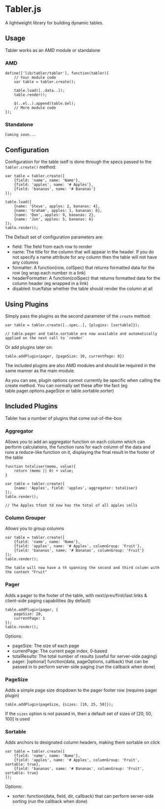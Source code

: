 Tabler.js
========

A lightweight library for building dynamic tables.

## Usage

Tabler works as an AMD module or standalone

### AMD

    define(['lib/tabler/tabler'], function(tabler){
        // Your module code
        var table = tabler.create();

        table.load([..data..]);
        table.render();

        $(..el..).append(table.$el);
        // More module code
    });

### Standalone

    Coming soon...

## Configuration

Configuration for the table iself is done through the specs passed to the `tabler.create()` method:

    var table = tabler.create([
        {field: 'name', name: 'Name'},
        {field: 'apples', name: '# Apples'},
        {field: 'bananas', name: '# Bananas'}
    ]);

    table.load([
        {name: 'Steve', apples: 2, bananas: 4},
        {name: 'Graham', apples: 1, bananas: 6},
        {name: 'Dan', apples: 9, bananas: 2},
        {name: 'Jon', apples: 5, bananas: 6}
    ]);
    table.render();

The Default set of configuration parameters are:

* field: The field from each row to render
* name: The title for the column that will appear in the header. If you do not specify a name attribute for any column then the table will not have any columns
* formatter: A function(row, colSpec) that returns formatted data for the row (eg wrap each number in a link)
* headerFormatter: A function(colSpec) that returns formatted data for the column header (eg wrapped in a link)
* disabled: true/false whether the table should render the column at all

## Using Plugins

Simply pass the plugins as the second parameter of the `create` method:

    var table = tabler.create([..spec..], {plugins: [sortable]});

    // table.pager and table.sortable are now available and automatically applied on the next call to `render`

Or add plugins later on:

    table.addPlugin(pager, {pageSize: 10, currentPage: 0})

The included plugins are also AMD modules and should be required in the same manner as the main module.

As you can see, plugin options cannot currently be specific when calling the create method.  You can normally set these after the fact (eg table.pager.options.pageSize or table.sortable.sorter)

## Included Plugins

Tabler has a number of plugins that come out-of-the-box:

### Aggregator

Allows you to add an aggregator function on each column which can perform calculations, the function runs for each column of the data and runs a reduce-like function on it, displaying the final result in the footer of the table

    function totaliser(memo, value){
        return (memo || 0) + value;
    }

    var table = tabler.create([
        {name: 'Apples', field: 'apples', aggregator: totaliser}
    ]);
    table.render();

    // The Apples tfoot td now has the total of all apples cells

### Column Grouper

Allows you to group columns

    var table = tabler.create([
        {field: 'name', name: 'Name'},
        {field: 'apples', name: '# Apples', columnGroup: 'Fruit'},
        {field: 'bananas', name: '# Bananas', columnGroup: 'Fruit'}
    ]);
    table.render();

    The table will now have a th spanning the second and third column with the content "Fruit"

### Pager

Adds a pager to the footer of the table, with next/prev/first/last links & client-side paging capabilities (by default)

    table.addPlugin(pager, {
        pageSize: 20,
        currentPage: 1
    });
    table.render();

Options:

* pageSize: The size of each page
* currentPage: The current page index, 0-based
* totalResults: The total number of results (useful for server-side paging)
* pager: [optional] function(data, pageOptions, callback) that can be passed in to perform server-side paging (run the callback when done)

### PageSize

Adds a simple page size dropdown to the pager footer row (requires pager plugin)

    table.addPlugin(pageSize, {sizes: [10, 25, 50]});

If the `sizes` option is not passed in, then a default set of sizes of [20, 50, 100] is used

### Sortable

Adds anchors to designated column headers, making them sortable on click

    var table = tabler.create([
        {field: 'name', name: 'Name'},
        {field: 'apples', name: '# Apples', columnGroup: 'Fruit', sortable: true},
        {field: 'bananas', name: '# Bananas', columnGroup: 'Fruit', sortable: true}
    ]);

Options:

* sorter: function(data, field, dir, callback) that can perform server-side sorting (run the callback when done)